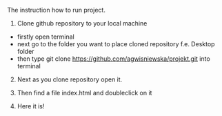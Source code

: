 The instruction how to run project.

1. Clone github repository to your local machine
 - firstly open terminal
 - next go to the folder you want to place cloned repository f.e. Desktop folder
 - then type git clone https://github.com/agwisniewska/projekt.git into terminal
 
2. Next as you clone repository open it.
3. Then find a file index.html and doubleclick on it

4. Here it is!
